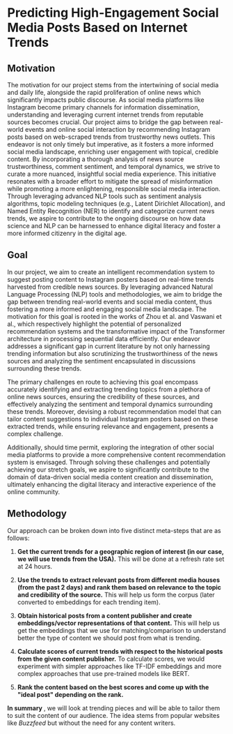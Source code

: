 # Predicting High-Engagement Social Media Posts Based on Internet Trends

## Motivation
The motivation for our project stems from the intertwining of social media and daily life, alongside the rapid proliferation of online news which significantly impacts public discourse. As social media platforms like Instagram become primary channels for information dissemination, understanding and leveraging current internet trends from reputable sources becomes crucial. Our project aims to bridge the gap between real-world events and online social interaction by recommending Instagram posts based on web-scraped trends from trustworthy news outlets. This endeavor is not only timely but imperative, as it fosters a more informed social media landscape, enriching user engagement with topical, credible content. By incorporating a thorough analysis of news source trustworthiness, comment sentiment, and temporal dynamics, we strive to curate a more nuanced, insightful social media experience. This initiative resonates with a broader effort to mitigate the spread of misinformation while promoting a more enlightening, responsible social media interaction. Through leveraging advanced NLP tools such as sentiment analysis algorithms, topic modeling techniques (e.g., Latent Dirichlet Allocation), and Named Entity Recognition (NER) to identify and categorize current news trends, we aspire to contribute to the ongoing discourse on how data science and NLP can be harnessed to enhance digital literacy and foster a more informed citizenry in the digital age.

## Goal
In our project, we aim to create an intelligent recommendation system to suggest posting content to Instagram posters based on real-time trends harvested from credible news sources. By leveraging advanced Natural Language Processing (NLP) tools and methodologies, we aim to bridge the gap between trending real-world events and social media content, thus fostering a more informed and engaging social media landscape. The motivation for this goal is rooted in the works of Zhou et al. and Vaswani et al., which respectively highlight the potential of personalized recommendation systems and the transformative impact of the Transformer architecture in processing sequential data efficiently. Our endeavor addresses a significant gap in current literature by not only harnessing trending information but also scrutinizing the trustworthiness of the news sources and analyzing the sentiment encapsulated in discussions surrounding these trends.

The primary challenges en route to achieving this goal encompass accurately identifying and extracting trending topics from a plethora of online news sources, ensuring the credibility of these sources, and effectively analyzing the sentiment and temporal dynamics surrounding these trends. Moreover, devising a robust recommendation model that can tailor content suggestions to individual Instagram posters based on these extracted trends, while ensuring relevance and engagement, presents a complex challenge.

Additionally, should time permit, exploring the integration of other social media platforms to provide a more comprehensive content recommendation system is envisaged. Through solving these challenges and potentially achieving our stretch goals, we aspire to significantly contribute to the domain of data-driven social media content creation and dissemination, ultimately enhancing the digital literacy and interactive experience of the online community.

## Methodology
Our approach can be broken down into five distinct meta-steps that are as follows:

1. **Get the current trends for a geographic region of interest (in our case, we will use trends from the USA).** This will be done at a refresh rate set at 24 hours.

2. **Use the trends to extract relevant posts from different media houses (from the past 2 days) and rank them based on relevance to the topic and credibility of the source.** This will help us form the corpus (later converted to embeddings for each trending item).

3. **Obtain historical posts from a content publisher and create embeddings/vector representations of that content.** This will help us get the embeddings that we use for matching/comparison to understand better the type of content we should post from what is trending.

4. **Calculate scores of current trends with respect to the historical posts from the given content publisher.** To calculate scores, we would experiment with simpler approaches like TF-IDF embeddings and more complex approaches that use pre-trained models like BERT.

5. **Rank the content based on the best scores and come up with the "ideal post" depending on the rank.**

<b> In summary </b>, we will look at trending pieces and will be able to tailor them to suit the content of our audience. The idea stems from popular websites like <i>Buzzfeed</i> but without the need for any content writers.
